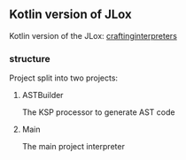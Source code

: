 ## Kotlin version of JLox

Kotlin version of the JLox: [craftinginterpreters](https://craftinginterpreters.com/contents.html)

### structure

Project split into two projects:

1. ASTBuilder

   The KSP processor to generate AST code

3. Main

   The main project interpreter
